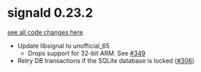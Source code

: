 # signald 0.23.2

[see all code changes here](https://gitlab.com/signald/signald/-/compare/0.23.1...0.23.2)

* Update libsignal to unofficial_65
  * Drops support for 32-bit ARM. See [#349](https://gitlab.com/signald/signald/-/issues/349)
* Retry DB transactions if the SQLite database is locked ([#306](https://gitlab.com/signald/signald/-/issues/306))

<!--
changes since last release:

4e72089 (HEAD -> refs/heads/main, refs/remotes/origin/main, refs/remotes/origin/HEAD) log when db transaction succeeds after retry
bd2e1fe (refs/heads/sqlite-timeout-issues) Retry SQL operations on failure
b79f6bf migrations: fix byte literal
e072be6 migrations: fix table name
5873251 (refs/remotes/origin/libsignal-service-java-unofficial-65, refs/heads/libsignal-service-java-unofficial-65) Update libsignal-service-java to unofficial_65
af2543f Catch all exceptions in the receive loop
0dd64b3 log some sync messages
-->

